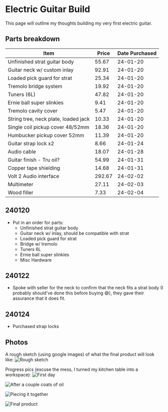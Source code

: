 # Electric Guitar Build

This page will outline my thoughts building my very first electric guitar.

## Parts breakdown

| Item                                  |  Price | Date Purchased |
|---------------------------------------|--------|----------------|
| Unfinished strat guitar body          |  55.67 | 24-01-20       |
| Guitar neck w/ custom inlay           |  92.91 | 24-01-20       |
| Loaded pick guard for strat           |  25.34 | 24-01-20       |
| Tremolo bridge system                 |  19.92 | 24-01-20       |
| Tuners (6L)                           |  47.82 | 24-01-20       |
| Ernie ball super slinkies             |   9.41 | 24-01-20       |
| Tremolo cavity cover                  |   5.47 | 24-01-20       |
| String tree, neck plate, loaded jack  |  10.33 | 24-01-20       |
| Single coil pickup cover 48/52mm      |  18.36 | 24-01-20       |
| Humbucker pickup cover 52mm           |  11.39 | 24-01-20       |
| Guitar strap lock x2                  |   8.66 | 24-01-24       |
| Audio cable                           |  18.07 | 24-01-28       |
| Guitar finish - Tru oil?              |  54.99 | 24-01-31       |
| Copper tape shielding                 |  14.68 | 24-01-31       |
| Volt 2 Audio interface                | 292.67 | 24-02-02       |
| Multimeter                            |  27.11 | 24-02-03       |
| Wood filler                           |   7.33 | 24-02-04       |

## 240120

- Put in an order for parts:<br>
    - Unfinished strat guitar body
    - Guitar neck w/ inlay, should be compatible with strat
    - Loaded pick guard for strat
    - Bridge w/ tremolo
    - Tuners 6L
    - Ernie ball super slinkies
    - Misc Hardware

## 240122

- Spoke with seller for the neck to confirm that the neck fits a strat body (I probably should've done this before buying 😅), they gave their assurance that it does fit.

## 240124

- Purchased strap locks

## Photos

A rough sketch (using google images) of what the final product will look like:
![Rough sketch](https://res.cloudinary.com/drwjkxxud/image/upload/v1721089306/guitar_draft_xz2k2u.png)

Progress pics (excuse the mess, I turned my kitchen table into a workspace):
![First day](https://res.cloudinary.com/drwjkxxud/image/upload/v1721089306/guitar_before_wsnlce.jpg)

![After a couple coats of oil](https://res.cloudinary.com/drwjkxxud/image/upload/v1721089308/guitar_day1_tpmehe.jpg)

![Piecing it together](https://res.cloudinary.com/drwjkxxud/image/upload/v1721089306/guitar_day3_gyzhly.jpg)

![Final product](https://res.cloudinary.com/drwjkxxud/image/upload/v1721089307/guitar_finished_ctywib.jpg)
